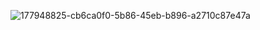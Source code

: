 
![177948825-cb6ca0f0-5b86-45eb-b896-a2710c87e47a](https://github.com/WassimGit18/WassimGit18/assets/36075829/87a6f7d8-8b9b-4fec-b262-2ffadd73a71d)
